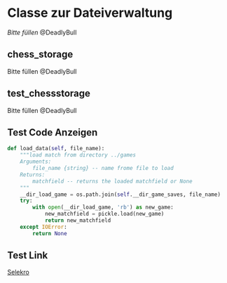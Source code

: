 # Classe zur Dateiverwaltung

*Bitte füllen* @DeadlyBull

## chess_storage

Bitte füllen @DeadlyBull

## test_chessstorage

Bitte füllen @DeadlyBull

## Test Code Anzeigen

```python
def load_data(self, file_name):
    """load match from directory ../games
    Arguments:
        file_name {string} -- name frome file to load
    Returns:
        matchfield -- returns the loaded matchfield or None
    """
    __dir_load_game = os.path.join(self.__dir_game_saves, file_name)
    try:
        with open(__dir_load_game, 'rb') as new_game:
            new_matchfield = pickle.load(new_game)
            return new_matchfield
    except IOError:
        return None
```

## Test Link

[Selekro](https://selekro.de/)
